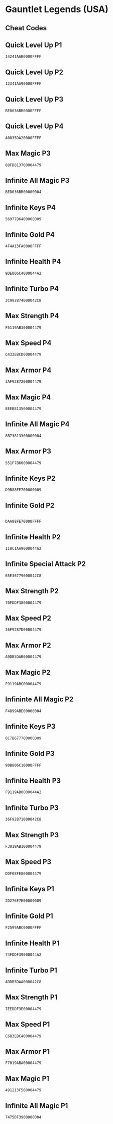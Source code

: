# Gauntlet Legends (USA)

## Cheat Codes

## Quick Level Up P1

```
14241AAB0000FFFF

```

## Quick Level Up P2

```
12341AA90000FFFF

```

## Quick Level Up P3

```
BE0636BB0000FFFF

```

## Quick Level Up P4

```
A0835DA20000FFFF

```

## Max Magic P3

```
88FB813700004479

```

## Infinite All Magic P3

```
BED636BB00000004

```

## Infinite Keys P4

```
56977B6400000009

```

## Infinite Gold P4

```
4F4A13FA0000FFFF

```

## Infinite Health P4

```
9DE006C4000044A2

```

## Infinite Turbo P4

```
3C992874000042C8

```

## Max Strength P4

```
F5119AB300004479

```

## Max Speed P4

```
C433EBCD00004479

```

## Max Armor P4

```
3AF9287200004479

```

## Max Magic P4

```
8EEB813500004479

```

## Infinite All Magic P4

```
8B73813300000004

```

## Max Armor P3

```
551F7B6000004479

```

## Infinite Keys P2

```
D9B88FE700000009

```

## Infinite Gold P2

```

DAA88FE70000FFFF

```

## Infinite Health P2

```
110C1AA9000044A2

```

## Infinite Special Attack P2

```
65E36779000042C8

```

## Max Strength P2

```
70FDDF3800004479

```

## Max Speed P2

```
36F9287D00004479

```

## Max Armor P2

```
A9DB5DAB00004479

```

## Max Magic P2

```
F9119ABC00004479

```

## Infininte All Magic P2

```
F4899ABE00000004

```

## Infinite Keys P3

```
6C7B677700000009

```

## Infinite Gold P3

```
90B806C10000FFFF

```

## Infinite Health P3

```
F9119AB0000044A2

```

## Infinite Turbo P3

```
36F92871000042C8

```

## Max Strength P3

```
F3019AB100004479

```

## Max Speed P3

```
DDF08FE800004479

```

## Infinite Keys P1

```
2D276F7E00000009

```

## Infinite Gold P1

```
F2599ABC0000FFFF

```

## Infinite Health P1

```
74FDDF39000044A2

```

## Infinite Turbo P1

```
ADDB5DAA000042C8

```

## Max Strength P1

```
7EEDDF3E00004479

```

## Max Speed P1

```
C683EBC400004479

```

## Max Armor P1

```
F7019ABA00004479

```

## Max Magic P1

```
491213F560004479

```

## Infinite All Magic P1

```
7475DF3900000004

```


